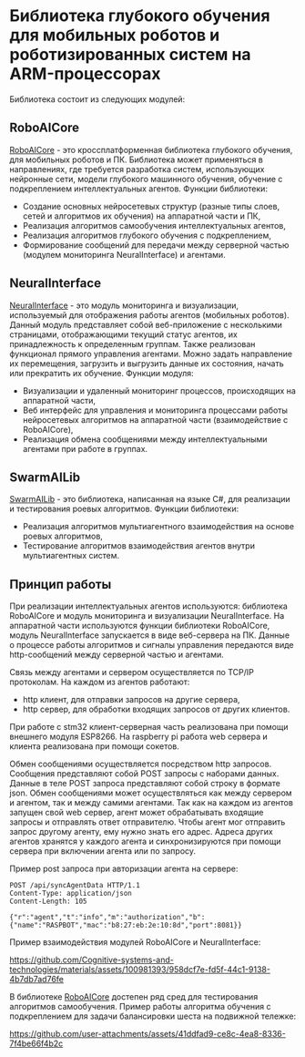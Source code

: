 # Библиотека глубокого обучения для мобильных роботов и роботизированных систем на ARM-процессорах

Библиотека состоит из следующих модулей:

## RoboAICore
[RoboAICore](https://github.com/Cognitive-systems-and-technologies/RoboAICore) - это кроссплатформенная библиотека глубокого обучения, для мобильных роботов и ПК. Библиотека может применяться в направлениях, где требуется разработка систем, использующих нейронные сети, модели глубокого машинного обучения, обучение с подкреплением интеллектуальных агентов.
Функции библиотеки:
- Создание основных нейросетевых структур (разные типы слоев, сетей и алгоритмов их обучения) на аппаратной части и ПК,
- Реализация алгоритмов самообучения интеллектуальных агентов,
- Реализация алгоритмов глубокого обучения с подкреплением,
- Формирование сообщений для передачи между серверной частью (модулем мониторинга NeuralInterface) и агентами.

## NeuralInterface
[NeuralInterface](https://github.com/Cognitive-systems-and-technologies/NeuralInterface) - это модуль мониторинга и визуализации, используемый для отображения работы агентов (мобильных роботов). Данный модуль представляет собой веб-приложение с несколькими страницами, отображающими текущий статус агентов, их принадлежность к определенным группам. Также реализован функционал прямого управления агентами. Можно задать направление их перемещения, загрузить и выгрузить данные их состояния, начать или прекратить их обучение.
Функции модуля:
- Визуализации и удаленный мониторинг процессов, происходящих на аппаратной части,
- Веб интерфейс для управления и мониторинга процессами работы нейросетевых алгоритмов на аппаратной части (взаимодействие с RoboAICore),
- Реализация обмена сообщениями между интеллектуальными агентами при работе в группах.

## SwarmAILib
[SwarmAILib](https://github.com/Cognitive-systems-and-technologies/SwarmAILib) - это библиотека, написанная на языке C#, для реализации и тестирования роевых алгоритмов.
Функции библиотеки:
- Реализация алгоритмов мультиагентного взаимодействия на основе роевых алгоритмов,
- Тестирование алгоритмов взаимодействия агентов внутри мультиагентных систем.

## Принцип работы
При реализации интеллектуальных агентов используются: библиотека RoboAICore и модуль мониторинга и визуализации NeuralInterface. На аппаратной части используются функции библиотеки RoboAICore, модуль NeuralInterface запускается в виде веб-сервера на ПК. Данные о процессе работы алгоритмов и сигналы управления передаются виде http-сообщений между серверной частью и агентами.

Связь между агентами и сервером осуществляется по TCP/IP протоколам. На каждом из агентов работают: 
-	http клиент, для отправки запросов на другие сервера,
-	http сервер, для обработки входящих запросов от других клиентов.

При работе с stm32 клиент-серверная часть  реализована при помощи внешнего модуля ESP8266. На raspberry pi работа web сервера и клиента реализована при помощи сокетов.

Обмен сообщениями осуществляется посредством http запросов. Сообщения представляют собой POST запросы с наборами данных. Данные в теле POST запроса представляют собой строку в формате json. Обмен сообщениями может осуществляться как между сервером и агентом, так и между самими агентами. Так как на каждом из агентов запущен свой web сервер, агент может обрабатывать входящие запросы и отправлять ответ отправителю. Чтобы агент мог отправить запрос другому агенту, ему нужно знать его адрес. Адреса других агентов хранятся у каждого агента и синхронизируются при помощи сервера при включении агента или по запросу.

Пример post запроса при авторизации агента на сервере:
```
POST /api/syncAgentData HTTP/1.1
Content-Type: application/json
Content-Length: 105

{"r":"agent","t":"info","m":"authorization","b":{"name":"RASPBOT","mac":"b8:27:eb:2e:10:8d","port":8081}}
```

Пример взаимодействия модулей RoboAICore и NeuralInterface:

https://github.com/Cognitive-systems-and-technologies/materials/assets/100981393/958dcf7e-fd5f-44c1-9138-4b7db7ad76fe

В библиотеке [RoboAICore](https://github.com/Cognitive-systems-and-technologies/RoboAICore) достепен ряд сред для тестирования алгоритмов самообучения. Пример работы алгоритма обучения с подкреплением для задачи балансировки шеста на подвижной тележке:

https://github.com/user-attachments/assets/41ddfad9-ce8c-4ea8-8336-7f4be66f4b2c


